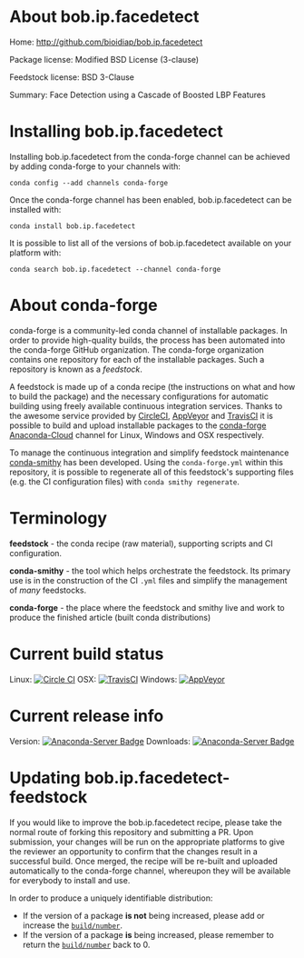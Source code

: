 About bob.ip.facedetect
=======================

Home: http://github.com/bioidiap/bob.ip.facedetect

Package license: Modified BSD License (3-clause)

Feedstock license: BSD 3-Clause

Summary: Face Detection using a Cascade of Boosted LBP Features



Installing bob.ip.facedetect
============================

Installing bob.ip.facedetect from the conda-forge channel can be achieved by adding conda-forge to your channels with:

```
conda config --add channels conda-forge
```

Once the conda-forge channel has been enabled, bob.ip.facedetect can be installed with:

```
conda install bob.ip.facedetect
```

It is possible to list all of the versions of bob.ip.facedetect available on your platform with:

```
conda search bob.ip.facedetect --channel conda-forge
```


About conda-forge
=================

conda-forge is a community-led conda channel of installable packages.
In order to provide high-quality builds, the process has been automated into the
conda-forge GitHub organization. The conda-forge organization contains one repository 
for each of the installable packages. Such a repository is known as a *feedstock*.

A feedstock is made up of a conda recipe (the instructions on what and how to build
the package) and the necessary configurations for automatic building using freely
available continuous integration services. Thanks to the awesome service provided by
[CircleCI](https://circleci.com/), [AppVeyor](http://www.appveyor.com/)
and [TravisCI](https://travis-ci.org/) it is possible to build and upload installable
packages to the [conda-forge](https://anaconda.org/conda-forge)
[Anaconda-Cloud](http://docs.anaconda.org/) channel for Linux, Windows and OSX respectively.

To manage the continuous integration and simplify feedstock maintenance
[conda-smithy](http://github.com/conda-forge/conda-smithy) has been developed.
Using the ``conda-forge.yml`` within this repository, it is possible to regenerate all of
this feedstock's supporting files (e.g. the CI configuration files) with ``conda smithy regenerate``.


Terminology
===========

**feedstock** - the conda recipe (raw material), supporting scripts and CI configuration.

**conda-smithy** - the tool which helps orchestrate the feedstock.
                   Its primary use is in the construction of the CI ``.yml`` files
                   and simplify the management of *many* feedstocks.

**conda-forge** - the place where the feedstock and smithy live and work to
                  produce the finished article (built conda distributions)

Current build status
====================
Linux: [![Circle CI](https://circleci.com/gh/conda-forge/bob.ip.facedetect-feedstock.svg?style=svg)](https://circleci.com/gh/conda-forge/bob.ip.facedetect-feedstock)
OSX: [![TravisCI](https://travis-ci.org/conda-forge/bob.ip.facedetect-feedstock.svg?branch=master)](https://travis-ci.org/conda-forge/bob.ip.facedetect-feedstock) 
Windows: [![AppVeyor](https://ci.appveyor.com/api/projects/status/github/conda-forge/bob.ip.facedetect-feedstock?svg=True)](https://ci.appveyor.com/project/conda-forge/bob.ip.facedetect-feedstock/branch/master)

Current release info
====================
Version: [![Anaconda-Server Badge](https://anaconda.org/conda-forge/bob.ip.facedetect/badges/version.svg)](https://anaconda.org/conda-forge/bob.ip.facedetect)
Downloads: [![Anaconda-Server Badge](https://anaconda.org/conda-forge/bob.ip.facedetect/badges/downloads.svg)](https://anaconda.org/conda-forge/bob.ip.facedetect)


Updating bob.ip.facedetect-feedstock
====================================

If you would like to improve the bob.ip.facedetect recipe, please take the normal
route of forking this repository and submitting a PR. Upon submission, your changes will
be run on the appropriate platforms to give the reviewer an opportunity to confirm that the
changes result in a successful build. Once merged, the recipe will be re-built and uploaded
automatically to the conda-forge channel, whereupon they will be available for everybody to
install and use.

In order to produce a uniquely identifiable distribution:
 * If the version of a package **is not** being increased, please add or increase
   the [``build/number``](http://conda.pydata.org/docs/building/meta-yaml.html#build-number-and-string). 
 * If the version of a package **is** being increased, please remember to return
   the [``build/number``](http://conda.pydata.org/docs/building/meta-yaml.html#build-number-and-string)
   back to 0.
